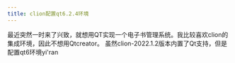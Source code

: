 ```yaml
---
title: clion配置qt6.2.4环境
---
```


最近突然一时来了兴致，就想用QT实现一个电子书管理系统。我比较喜欢clion的集成环境，因此不想用Qtcreator。
虽然clion-2022.1.2版本内置了Qt支持，但是配置qt6环境yi'ran